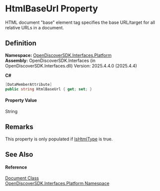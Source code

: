 # HtmlBaseUrl Property


HTML document "base" element tag specifies the base URL/target for all relative URLs in a document.



## Definition
**Namespace:** <a href="a1e65d49-050f-842a-426e-ba8aab188009">OpenDiscoverSDK.Interfaces.Platform</a>  
**Assembly:** OpenDiscoverSDK.Interfaces (in OpenDiscoverSDK.Interfaces.dll) Version: 2025.4.4.0 (2025.4.4)

**C#**
``` C#
[DataMemberAttribute]
public string HtmlBaseUrl { get; set; }
```



#### Property Value
String

## Remarks
This property is only populated if <a href="0ebb6763-a884-e88b-e8ea-fd706fea5866">IsHtmlType</a> is true.

## See Also


#### Reference
<a href="1ada9969-add0-f951-f601-f7107618fb9d">Document Class</a>  
<a href="a1e65d49-050f-842a-426e-ba8aab188009">OpenDiscoverSDK.Interfaces.Platform Namespace</a>  
